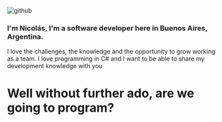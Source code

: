 ![github](https://user-images.githubusercontent.com/72466959/109037350-628eac00-76a9-11eb-8586-92507a88a510.png)

### I'm Nicolás, I'm a software developer here in Buenos Aires, Argentina.
I love the challenges, the knowledge and the opportunity to grow working as a team.
I love programming in C# and I want to be able to share my development knowledge with you
# Well without further ado, are we going to program?
